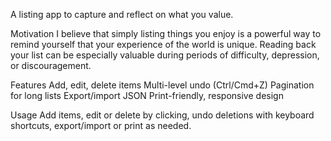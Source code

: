 A listing app to capture and reflect on what you value.

Motivation
I believe that simply listing things you enjoy is a powerful way to remind yourself that your experience of the world is unique.
Reading back your list can be especially valuable during periods of difficulty, depression, or discouragement.

Features
Add, edit, delete items
Multi-level undo (Ctrl/Cmd+Z)
Pagination for long lists
Export/import JSON
Print-friendly, responsive design

Usage
Add items, edit or delete by clicking, undo deletions with keyboard shortcuts, export/import or print as needed.
